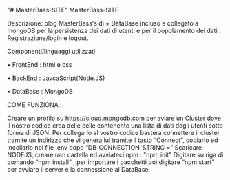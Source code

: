 "# MasterBass-SITE" MasterBass-SITE

Descrizione:  blog MasterBass's dj + DataBase incluso e collegato a mongoDB per la persistenza dei dati di  utenti e per il popolamento dei dati . Registrazione/login e logout.

Componenti/linguaggi utilizzati:

• FrontEnd : html e css

• BackEnd : JavcaScript(Node.JS)

• DataBase : MongoDB


COME FUNZIONA :

Creare un profilo su https://cloud.mongodb.com per aviare un Cluster dove il nostro codice crea delle celle contenente una lista di dati degli utenti sotto forma di JSON. Per collegarlo al vostro codice bastera connettere il cluster tramite un indirizzo che vi genera lui tramite il tasto “Connect”, copiarlo ed incollarlo nel file .env dopo “DB_CONNECTION_STRING =”
Scaricare NODEJS, creare uan cartella ed avviateci npm : "npm init"
Digitare su riga di comando “npm install” , per importare i pacchetti poi digitare “npm start” per avviare il server e la connessione al DataBase.

